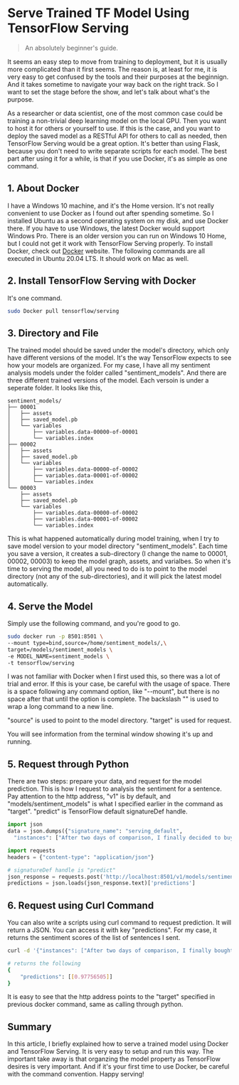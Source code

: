 # Serve Trained TF Model Using TensorFlow Serving
>An absolutely beginner's guide.

It seems an easy step to move from training to deployment, but it is usually more complicated than it first seems. The reason is, at least for me, it is very easy to get confused by the tools and their purposes at the beginnign. And it takes sometime to navigate your way back on the right track. So I want to set the stage before the show, and let's talk about what's the purpose. 

As a researcher or data scientist, one of the most common case could be training a non-trivial deep learning model on the local GPU. Then you want to host it for others or yourself to use. If this is the case, and you want to deploy the saved model as a RESTful API for others to call as needed, then TensorFlow Serving would be a great option. It's better than using Flask, because you don't need to write separate scripts for each model. The best part after using it for a while, is that if you use Docker, it's as simple as one command. 

## 1. About Docker
I have a Windows 10 machine, and it's the Home version. It's not really convenient to use Docker as I found out after spending sometime. So I installed Ubuntu as a second operating system on my disk, and use Docker there. If you have to use Windows, the latest Docker would support Windows Pro. There is an older version you can run on Windows 10 Home, but I could not get it work with TensorFlow Serving properly. 
To install Docker, check out [Docker](https://www.docker.com/products/docker-desktop) website. The following commands are all executed in Ubuntu 20.04 LTS. It should work on Mac as well. 

## 2. Install TensorFlow Serving with Docker
It's one command. 
```bash
sudo Docker pull tensorflow/serving
```

## 3. Directory and File
The trained model should be saved under the model's directory, which only have different versions of the model. It's the way TensorFlow expects to see how your models are organized. For my case, I have all my sentiment analysis models under the folder called "sentiment_models". And there are three different trained versions of the model. Each versoin is under a seperate folder. It looks like this, 

```
sentiment_models/
├── 00001
│   ├── assets
│   ├── saved_model.pb
│   └── variables
│       ├── variables.data-00000-of-00001
│       └── variables.index
├── 00002
│   ├── assets
│   ├── saved_model.pb
│   └── variables
│       ├── variables.data-00000-of-00002
│       ├── variables.data-00001-of-00002
│       └── variables.index
└── 00003
    ├── assets
    ├── saved_model.pb
    └── variables
        ├── variables.data-00000-of-00002
        ├── variables.data-00001-of-00002
        └── variables.index
```
This is what happened automatically during model training, when I try to save model version to your model directory "sentiment_models". Each time you save a version, it creates a sub-directory (I change the name to 00001, 00002, 00003) to keep the model graph, assets, and varialbes. So when it's time to serving the model, all you need to do is to point to the model directory (not any of the sub-directories), and it will pick the latest model automatically. 

## 4. Serve the Model
Simply use the following command, and you're good to go. 
```bash
sudo docker run -p 8501:8501 \
--mount type=bind,source=/home/sentiment_models/,\
target=/models/sentiment_models \
-e MODEL_NAME=sentiment_models \
-t tensorflow/serving
```
I was not familiar with Docker when I first used this, so there was a lot of trial and error. If this is your case, be careful with the usage of space. There is a space following any command option, like "--mount", but there is no space after that until the option is complete. The backslash "\" is used to wrap a long command to a new line.

"source" is used to point to the model directory.
"target" is used for request. 

You will see information from the terminal window showing it's up and running. 

## 5. Request through Python
There are two steps: prepare your data, and request for the model prediction. This is how I request to analysis the sentiment for a sentence. Pay attention to the http address, "v1" is by default, and "models/sentiment_models" is what I specified earlier in the command as "target". "predict" is TensorFlow default signatureDef handle. 

```python
import json
data = json.dumps({"signature_name": "serving_default", 
  "instances": ["After two days of comparison, I finally decided to buy this handbag. The color looks even better than the picture!"]})

import requests
headers = {"content-type": "application/json"}

# signatureDef handle is "predict"
json_response = requests.post('http://localhost:8501/v1/models/sentiment_models:predict', data=data, headers=headers)
predictions = json.loads(json_response.text)['predictions']
```
## 6. Request using Curl Command
You can also write a scripts using curl command to request prediction. It will return a JSON. You can access it with key "predictions". For my case, it returns the sentiment scores of the list of sentences I sent. 

```bash
curl -d '{"instances": ["After two days of comparison, I finally bought this handbag. The color is even better than it looks in the picture!"]}' -X POST http://localhost:8501/v1/models/sentiment_models:predict

# returns the following
{
    "predictions": [[0.97756505]]
}
```
It is easy to see that the http address points to the "target" specified in previous docker command, same as calling through python. 

## Summary
In this article, I briefly explained how to serve a trained model using Docker and TensorFlow Serving. It is very easy to setup and run this way. The important take away is that organzing the model property as TensorFlow desires is very important. And if it's your first time to use Docker, be careful with the command convention. 
Happy serving!
